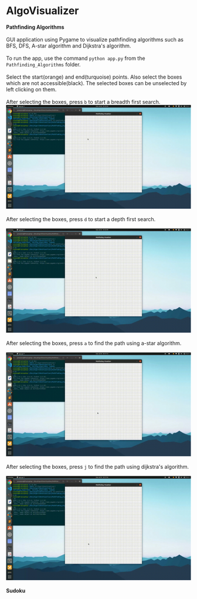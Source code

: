 # AlgoVisualizer
<b>Pathfinding Algorithms</b>
<br>
<br>
GUI application using Pygame to visualize pathfinding algorithms such as BFS, DFS, A-star algorithm and Dijkstra's algorithm.
<br>
<br>
To run the app, use the command ```python app.py``` from the ```Pathfinding_Algorithms``` folder.
<br>
<br>
Select the start(orange) and end(turquoise) points. Also select the boxes which are not accessible(black). The selected boxes can be unselected by left clicking on them. 
<br>
<br>
After selecting the boxes, press ```b``` to start a breadth first search.
![bfs](https://github.com/PrasannaIITM/AlgoVisualizer/blob/main/Pathfinding_Algorithms/Demo/bfs.gif)
<br>
<br>
After selecting the boxes, press ```d``` to start a depth first search.
<br>
<br>
![dfs](https://github.com/PrasannaIITM/AlgoVisualizer/blob/main/Pathfinding_Algorithms/Demo/dfs.gif)
<br>
<br>
After selecting the boxes, press ```a``` to find the path using a-star algorithm.
<br>
<br>
![astar](https://github.com/PrasannaIITM/AlgoVisualizer/blob/main/Pathfinding_Algorithms/Demo/astar.gif)
<br>
<br>
After selecting the boxes, press ```j``` to find the path using dijkstra's algorithm.
<br>
<br>
![djk](https://github.com/PrasannaIITM/AlgoVisualizer/blob/main/Pathfinding_Algorithms/Demo/dijkstra.gif)
<br>
<br>
<b>Sudoku</b>
<br>
<br>

